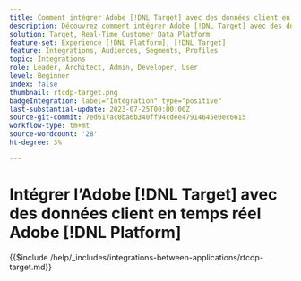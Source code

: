 ```yaml
---
title: Comment intégrer Adobe [!DNL Target] avec des données client en temps réel Adobe [!DNL Platform]?
description: Découvrez comment intégrer Adobe [!DNL Target] avec des données client en temps réel Adobe [!DNL Platform].
solution: Target, Real-Time Customer Data Platform
feature-set: Experience [!DNL Platform], [!DNL Target]
feature: Integrations, Audiences, Segments, Profiles
topic: Integrations
role: Leader, Architect, Admin, Developer, User
level: Beginner
index: false
thumbnail: rtcdp-target.png
badgeIntegration: label="Intégration" type="positive"
last-substantial-update: 2023-07-25T00:00:00Z
source-git-commit: 7ed617ac0ba6b340ff94cdee47914645e0ec6615
workflow-type: tm+mt
source-wordcount: '28'
ht-degree: 3%

---
```



# Intégrer l’Adobe [!DNL Target] avec des données client en temps réel Adobe [!DNL Platform]

{{$include /help/_includes/integrations-between-applications/rtcdp-target.md}}

